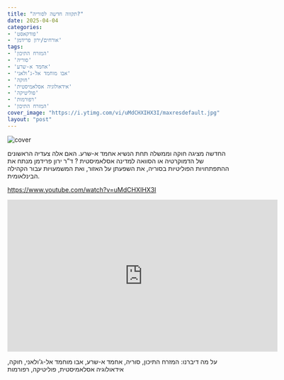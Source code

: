 ```yaml
---
title: "תקווה חדשה לסוריה?"
date: 2025-04-04
categories:
- 'פודקאסט'
- 'אורחים/ירון פרידמן'
tags:
- 'המזרח התיכון'
- 'סוריה'
- 'אחמד א-שרע'
- 'אבו מוחמד אל-ג’ולאני'
- 'חוקה'
- 'אידאולוגיה אסלאמיסטית'
- 'פוליטיקה'
- 'רפורמות'
- 'המזרח התיכון'
cover_image: "https://i.ytimg.com/vi/uMdCHXIHX3I/maxresdefault.jpg"
layout: "post"
---
```


![cover](https://i.ytimg.com/vi/uMdCHXIHX3I/maxresdefault.jpg)

החדשה  מציגה חוקה וממשלה תחת הנשיא אחמד א-שרע. האם אלה צעדיה הראשונים של הדמוקרטיה או הסוואה למדינה אסלאמיסטית ?
 ד”ר ירון פרידמן מנתח את ההתפתחויות הפוליטיות בסוריה, את השפעתן על האזור, ואת המשמעויות עבור הקהילה הבינלאומית.


https://www.youtube.com/watch?v=uMdCHXIHX3I
<iframe width="610" height="343" src="https://www.youtube.com/embed/uMdCHXIHX3I" frameborder="0" allow="accelerometer; autoplay; clipboard-write; encrypted-media; gyroscope; picture-in-picture; web-share" referrerpolicy="strict-origin-when-cross-origin" allowfullscreen></iframe>

על מה דיברנו: המזרח התיכון, סוריה, אחמד א-שרע, אבו מוחמד אל-ג’ולאני, חוקה, אידאולוגיה אסלאמיסטית, פוליטיקה, רפורמות
